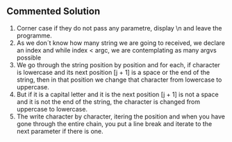 ## Commented Solution

1. Corner case if they do not pass any parametre, display \n and leave the programme.
2. As we don´t know how many string we are going to received, we declare an index and while index < argc, we are contemplating as many argvs possible
3. We go through the string position by position and for each, if character is lowercase and its next position [j + 1] is a space or the end of the string, then in that position we change that character from lowercase to uppercase.
4. But if it is a capital letter and it is the next position [j + 1] is not a space and it is not the end of the string, the character is changed from uppercase to lowercase.
5. The write character by character, itering the position and when you have gone through the entire chain, you put a line break and iterate to the next parameter if there is one. 
